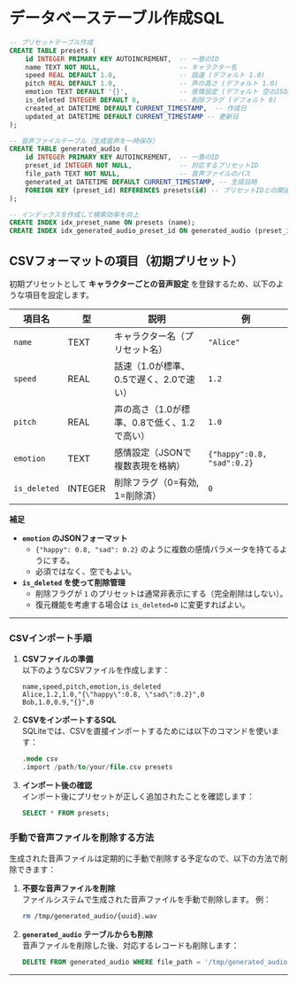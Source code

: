 # **データベーステーブル作成SQL**
```sql
-- プリセットテーブル作成
CREATE TABLE presets (
    id INTEGER PRIMARY KEY AUTOINCREMENT,  -- 一意のID
    name TEXT NOT NULL,                    -- キャラクター名
    speed REAL DEFAULT 1.0,                -- 話速 (デフォルト 1.0)
    pitch REAL DEFAULT 1.0,                -- 声の高さ (デフォルト 1.0)
    emotion TEXT DEFAULT '{}',             -- 感情設定 (デフォルト 空のJSON)
    is_deleted INTEGER DEFAULT 0,          -- 削除フラグ (デフォルト 0)
    created_at DATETIME DEFAULT CURRENT_TIMESTAMP,  -- 作成日
    updated_at DATETIME DEFAULT CURRENT_TIMESTAMP -- 更新日
);

-- 音声ファイルテーブル（生成音声を一時保存）
CREATE TABLE generated_audio (
    id INTEGER PRIMARY KEY AUTOINCREMENT,  -- 一意のID
    preset_id INTEGER NOT NULL,            -- 対応するプリセットID
    file_path TEXT NOT NULL,               -- 音声ファイルのパス
    generated_at DATETIME DEFAULT CURRENT_TIMESTAMP, -- 生成日時
    FOREIGN KEY (preset_id) REFERENCES presets(id) -- プリセットIDとの関連
);

-- インデックスを作成して検索効率を向上
CREATE INDEX idx_preset_name ON presets (name);
CREATE INDEX idx_generated_audio_preset_id ON generated_audio (preset_id);
```

## **CSVフォーマットの項目（初期プリセット）**  
初期プリセットとして **キャラクターごとの音声設定** を登録するため、以下のような項目を設定します。  

| 項目名         | 型      | 説明 | 例 |
|---------------|--------|----------------------|----------------|
| `name`        | TEXT   | キャラクター名（プリセット名） | `"Alice"` |
| `speed`       | REAL   | 話速（1.0が標準、0.5で遅く、2.0で速い） | `1.2` |
| `pitch`       | REAL   | 声の高さ（1.0が標準、0.8で低く、1.2で高い） | `1.0` |
| `emotion`     | TEXT   | 感情設定（JSONで複数表現を格納） | `{"happy":0.8, "sad":0.2}` |
| `is_deleted`  | INTEGER | 削除フラグ（0=有効, 1=削除済） | `0` |

**補足**
- **`emotion` のJSONフォーマット**  
   - `{"happy": 0.8, "sad": 0.2}` のように複数の感情パラメータを持てるようにする。  
   - 必須ではなく、空でもよい。  
- **`is_deleted` を使って削除管理**  
   - 削除フラグが `1` のプリセットは通常非表示にする（完全削除はしない）。  
   - 復元機能を考慮する場合は `is_deleted=0` に変更すればよい。

---

### **CSVインポート手順**
1. **CSVファイルの準備**  
   以下のようなCSVファイルを作成します：
   ```csv
   name,speed,pitch,emotion,is_deleted
   Alice,1.2,1.0,"{\"happy\":0.8, \"sad\":0.2}",0
   Bob,1.0,0.9,"{}",0
   ```

2. **CSVをインポートするSQL**  
   SQLiteでは、CSVを直接インポートするためには以下のコマンドを使います：
   ```sql
   .mode csv
   .import /path/to/your/file.csv presets
   ```

3. **インポート後の確認**  
   インポート後にプリセットが正しく追加されたことを確認します：
   ```sql
   SELECT * FROM presets;
   ```

### **手動で音声ファイルを削除する方法**
生成された音声ファイルは定期的に手動で削除する予定なので、以下の方法で削除できます：

1. **不要な音声ファイルを削除**  
   ファイルシステムで生成された音声ファイルを手動で削除します。
   例：
   ```bash
   rm /tmp/generated_audio/{uuid}.wav
   ```

2. **`generated_audio` テーブルからも削除**  
   音声ファイルを削除した後、対応するレコードも削除します：
   ```sql
   DELETE FROM generated_audio WHERE file_path = '/tmp/generated_audio/{uuid}.wav';
   ```

---